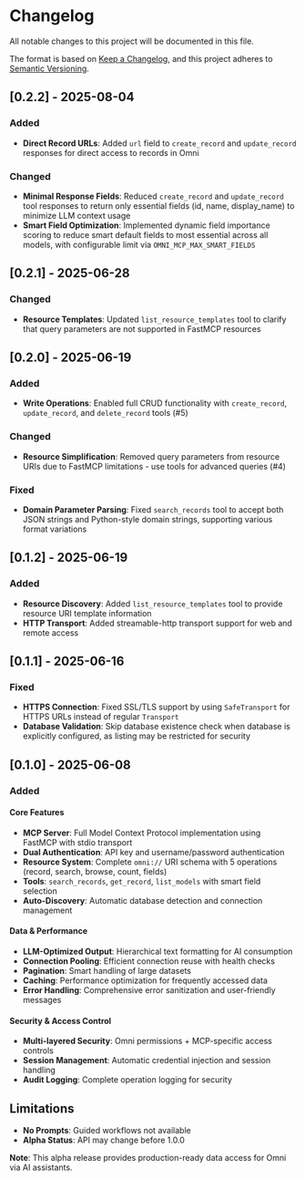 # Changelog

All notable changes to this project will be documented in this file.

The format is based on [Keep a Changelog](https://keepachangelog.com/en/1.0.0/),
and this project adheres to [Semantic Versioning](https://semver.org/spec/v2.0.0.html).

## [0.2.2] - 2025-08-04

### Added
- **Direct Record URLs**: Added `url` field to `create_record` and `update_record` responses for direct access to records in Omni

### Changed
- **Minimal Response Fields**: Reduced `create_record` and `update_record` tool responses to return only essential fields (id, name, display_name) to minimize LLM context usage
- **Smart Field Optimization**: Implemented dynamic field importance scoring to reduce smart default fields to most essential across all models, with configurable limit via `OMNI_MCP_MAX_SMART_FIELDS`

## [0.2.1] - 2025-06-28

### Changed
- **Resource Templates**: Updated `list_resource_templates` tool to clarify that query parameters are not supported in FastMCP resources

## [0.2.0] - 2025-06-19

### Added
- **Write Operations**: Enabled full CRUD functionality with `create_record`, `update_record`, and `delete_record` tools (#5)

### Changed
- **Resource Simplification**: Removed query parameters from resource URIs due to FastMCP limitations - use tools for advanced queries (#4)

### Fixed
- **Domain Parameter Parsing**: Fixed `search_records` tool to accept both JSON strings and Python-style domain strings, supporting various format variations

## [0.1.2] - 2025-06-19

### Added
- **Resource Discovery**: Added `list_resource_templates` tool to provide resource URI template information
- **HTTP Transport**: Added streamable-http transport support for web and remote access

## [0.1.1] - 2025-06-16

### Fixed
- **HTTPS Connection**: Fixed SSL/TLS support by using `SafeTransport` for HTTPS URLs instead of regular `Transport`
- **Database Validation**: Skip database existence check when database is explicitly configured, as listing may be restricted for security

## [0.1.0] - 2025-06-08

### Added

#### Core Features
- **MCP Server**: Full Model Context Protocol implementation using FastMCP with stdio transport
- **Dual Authentication**: API key and username/password authentication
- **Resource System**: Complete `omni://` URI schema with 5 operations (record, search, browse, count, fields)
- **Tools**: `search_records`, `get_record`, `list_models` with smart field selection
- **Auto-Discovery**: Automatic database detection and connection management

#### Data & Performance
- **LLM-Optimized Output**: Hierarchical text formatting for AI consumption
- **Connection Pooling**: Efficient connection reuse with health checks
- **Pagination**: Smart handling of large datasets
- **Caching**: Performance optimization for frequently accessed data
- **Error Handling**: Comprehensive error sanitization and user-friendly messages

#### Security & Access Control
- **Multi-layered Security**: Omni permissions + MCP-specific access controls
- **Session Management**: Automatic credential injection and session handling
- **Audit Logging**: Complete operation logging for security

## Limitations
- **No Prompts**: Guided workflows not available
- **Alpha Status**: API may change before 1.0.0

**Note**: This alpha release provides production-ready data access for Omni via AI assistants.